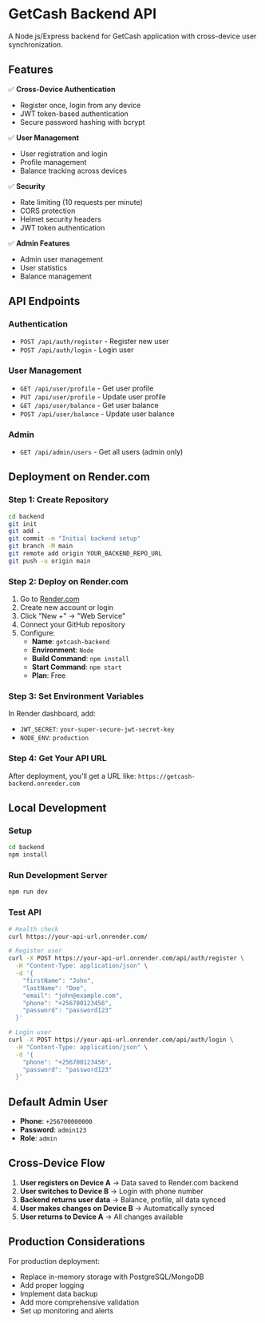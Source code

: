 # GetCash Backend API

A Node.js/Express backend for GetCash application with cross-device user synchronization.

## Features

✅ **Cross-Device Authentication**
- Register once, login from any device
- JWT token-based authentication
- Secure password hashing with bcrypt

✅ **User Management**
- User registration and login
- Profile management
- Balance tracking across devices

✅ **Security**
- Rate limiting (10 requests per minute)
- CORS protection
- Helmet security headers
- JWT token authentication

✅ **Admin Features**
- Admin user management
- User statistics
- Balance management

## API Endpoints

### Authentication
- `POST /api/auth/register` - Register new user
- `POST /api/auth/login` - Login user

### User Management
- `GET /api/user/profile` - Get user profile
- `PUT /api/user/profile` - Update user profile
- `GET /api/user/balance` - Get user balance
- `POST /api/user/balance` - Update user balance

### Admin
- `GET /api/admin/users` - Get all users (admin only)

## Deployment on Render.com

### Step 1: Create Repository
```bash
cd backend
git init
git add .
git commit -m "Initial backend setup"
git branch -M main
git remote add origin YOUR_BACKEND_REPO_URL
git push -u origin main
```

### Step 2: Deploy on Render.com
1. Go to [Render.com](https://render.com)
2. Create new account or login
3. Click "New +" → "Web Service"
4. Connect your GitHub repository
5. Configure:
   - **Name**: `getcash-backend`
   - **Environment**: `Node`
   - **Build Command**: `npm install`
   - **Start Command**: `npm start`
   - **Plan**: Free

### Step 3: Set Environment Variables
In Render dashboard, add:
- `JWT_SECRET`: `your-super-secure-jwt-secret-key`
- `NODE_ENV`: `production`

### Step 4: Get Your API URL
After deployment, you'll get a URL like:
`https://getcash-backend.onrender.com`

## Local Development

### Setup
```bash
cd backend
npm install
```

### Run Development Server
```bash
npm run dev
```

### Test API
```bash
# Health check
curl https://your-api-url.onrender.com/

# Register user
curl -X POST https://your-api-url.onrender.com/api/auth/register \
  -H "Content-Type: application/json" \
  -d '{
    "firstName": "John",
    "lastName": "Doe", 
    "email": "john@example.com",
    "phone": "+256700123456",
    "password": "password123"
  }'

# Login user
curl -X POST https://your-api-url.onrender.com/api/auth/login \
  -H "Content-Type: application/json" \
  -d '{
    "phone": "+256700123456",
    "password": "password123"
  }'
```

## Default Admin User

- **Phone**: `+256700000000`
- **Password**: `admin123`
- **Role**: `admin`

## Cross-Device Flow

1. **User registers on Device A** → Data saved to Render.com backend
2. **User switches to Device B** → Login with phone number
3. **Backend returns user data** → Balance, profile, all data synced
4. **User makes changes on Device B** → Automatically synced
5. **User returns to Device A** → All changes available

## Production Considerations

For production deployment:
- Replace in-memory storage with PostgreSQL/MongoDB
- Add proper logging
- Implement data backup
- Add more comprehensive validation
- Set up monitoring and alerts